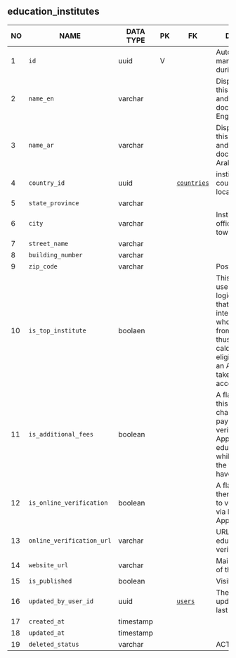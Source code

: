 education_institutes
----------------------------


NO | NAME | DATA TYPE | PK | FK | DESCRIPTION            
---|------|-----------|----|----|-------------
1|`id` | uuid | V |  | Auto-generated or manually created during migration
2|`name_en` | varchar |  |  | Display name for this university in UI and printed documents in English
3|`name_ar` | varchar |  |  | Display name for this university in UI and printed documents in Arabic
4|`country_id` | uuid |  | [`countries`](countries.md) | institute's official country of location/registration
5|`state_province` | varchar |  |  | 
6|`city` | varchar |  |  | Institute's main office location - town or city
7|`street_name` | varchar |  |  | 
8|`building_number` | varchar |  |  | 
9|`zip_code` | varchar |  |  | Postal (zip) code
10|`is_top_institute` | boolaen |  |  | This is the flag we use in the business logic, that indicates that KSA is highly interested in people who graduated from this university, thus while calculating the eligibility score of an Applicant we'll take this flag into account
11|`is_additional_fees` | boolean |  |  | A flag saying that this university charges additional payments for verifying the Applicant's education. Is used while calculating the fee Applicant have to pay 
12|`is_online_verification` | boolean |  |  | A flag, saying that there's a possibility to verify Education via Internet (Web App or API)
13|`online_verification_url` | varchar |  |  | URL for online education verification
14|`website_url` | varchar |  |  | Main website URL of the institute.
15|`is_published` | boolean |  |  | Visible in webapp
16|`updated_by_user_id` | uuid |  | [`users`](users.md) | The user who updated the record last time
17|`created_at` | timestamp |  |  | 
18|`updated_at` | timestamp |  |  | 
19|`deleted_status` | varchar |  |  | ACTIVE, DELETED

